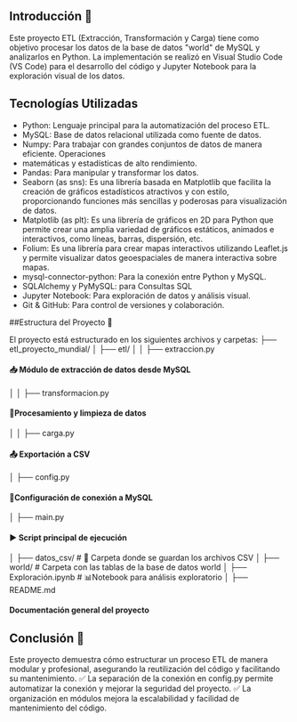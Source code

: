 ## Introducción 🚀


Este proyecto ETL (Extracción, Transformación y Carga) tiene como objetivo procesar los datos de la base de datos "world" de MySQL y analizarlos en Python. La implementación se realizó en Visual Studio Code (VS Code) para el desarrollo del código y Jupyter Notebook para la exploración visual de
los datos.

## Tecnologías Utilizadas

- Python: Lenguaje principal para la automatización del proceso ETL.
- MySQL: Base de datos relacional utilizada como fuente de datos.
- Numpy: Para trabajar con grandes conjuntos de datos de manera eficiente. Operaciones
- matemáticas y estadísticas de alto rendimiento.
- Pandas: Para manipular y transformar los datos.
- Seaborn (as sns): Es una librería basada en Matplotlib que facilita la creación de gráficos estadísticos atractivos y con estilo, proporcionando funciones más sencillas y poderosas para visualización de datos.
- Matplotlib (as plt): Es una librería de gráficos en 2D para Python que permite crear una amplia variedad de gráficos estáticos, animados e interactivos, como líneas, barras, dispersión, etc.
- Folium: Es una librería para crear mapas interactivos utilizando Leaflet.js y permite visualizar datos geoespaciales de manera interactiva sobre mapas.
- mysql-connector-python: Para la conexión entre Python y MySQL.
- SQLAlchemy y PyMySQL: para Consultas SQL
- Jupyter Notebook: Para exploración de datos y análisis visual.
- Git & GitHub: Para control de versiones y colaboración.


##Estructura del Proyecto 📂

El proyecto está estructurado en los siguientes archivos y carpetas: 
├── etl_proyecto_mundial/
│ ├── etl/
│ │ ├──
extraccion.py
#### 📥 Módulo de extracción de datos desde MySQL
│ │ ├──
transformacion.py
####  🔄Procesamiento y limpieza de datos
│ │ ├──
carga.py
####  📤 Exportación a CSV
│ ├──
config.py
####  📌Configuración de conexión a MySQL
│ ├──
main.py
#### ▶️ Script principal de ejecución
│ ├── datos_csv/ # 📁 Carpeta donde se guardan los archivos CSV
│ ├── world/ # Carpeta con las tablas de la base de datos world
│ ├── Exploración.ipynb # 📊Notebook para análisis exploratorio
│ ├──
README.md
#### Documentación general del proyecto


## Conclusión 🎯

Este proyecto demuestra cómo estructurar un proceso ETL de manera modular y profesional, asegurando la reutilización del código y facilitando su mantenimiento.
✅ La separación de la conexión en
config.py
permite automatizar la conexión y mejorar la seguridad del proyecto.
✅ La organización en módulos mejora la escalabilidad y facilidad de mantenimiento del código.
